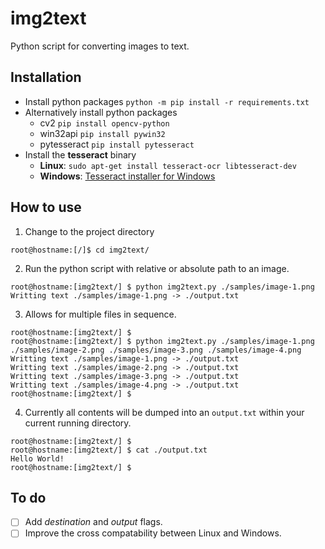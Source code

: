 # img2text

Python script for converting images to text.


## Installation

- Install python packages `python -m pip install -r requirements.txt`
- Alternatively install python packages
  - cv2 `pip install opencv-python`
  - win32api `pip install pywin32`
  - pytesseract `pip install pytesseract`
- Install the **tesseract** binary
  - **Linux**: `sudo apt-get install tesseract-ocr libtesseract-dev`
  - **Windows**: [Tesseract installer for Windows](https://github.com/UB-Mannheim/tesseract/wiki#tesseract-installer-for-windows)


## How to use

1. Change to the project directory
```shell
root@hostname:[/]$ cd img2text/
```

2. Run the python script with relative or absolute path to an image.
```shell
root@hostname:[img2text/] $ python img2text.py ./samples/image-1.png
Writting text ./samples/image-1.png -> ./output.txt
```

3. Allows for multiple files in sequence.
```shell
root@hostname:[img2text/] $ 
root@hostname:[img2text/] $ python img2text.py ./samples/image-1.png ./samples/image-2.png ./samples/image-3.png ./samples/image-4.png
Writting text ./samples/image-1.png -> ./output.txt
Writting text ./samples/image-2.png -> ./output.txt
Writting text ./samples/image-3.png -> ./output.txt
Writting text ./samples/image-4.png -> ./output.txt
root@hostname:[img2text/] $ 
```

4. Currently all contents will be dumped into an `output.txt` within your current running directory.
```shell
root@hostname:[img2text/] $ 
root@hostname:[img2text/] $ cat ./output.txt
Hello World!
root@hostname:[img2text/] $ 
```

## To do

- [ ] Add *destination* and *output* flags.
- [ ] Improve the cross compatability between Linux and Windows.